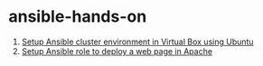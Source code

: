 # ansible-hands-on
1. [Setup Ansible cluster environment in Virtual Box using Ubuntu](https://github.com/roychandrasekhar/ansible-hands-on/tree/main/setup-ansible-in-ubuntu)
2. [Setup Ansible role to deploy a web page in Apache](https://github.com/roychandrasekhar/ansible-hands-on/tree/main/setup-ansible-role-to-deploy-a-web-page)
